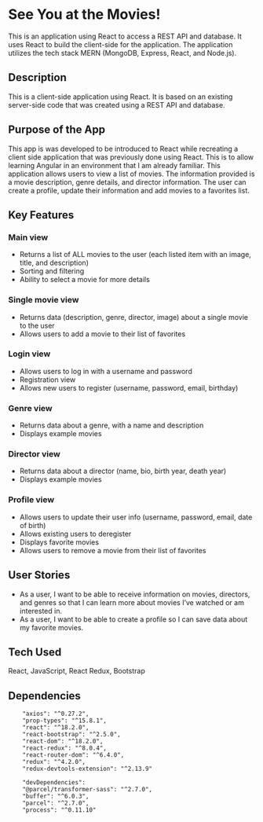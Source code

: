 # See You at the Movies!

This is an application using React to access a REST API and database. It uses React to build the client-side for the application. The application utilizes the tech stack MERN (MongoDB, Express, React, and Node.js).

## Description
This is a client-side application using React. It is based on an existing server-side code that was created using a REST API and database.

## Purpose of the App
This app is was developed to be introduced to React while recreating a client side application that was previously done using React. This is to allow learning Angular in an environment that I am already familiar. This application allows users to view a list of movies. The information provided is a movie description, genre details, and director information. The user can create a profile, update their information and add movies to a favorites list.

## Key Features
### Main view
* Returns a list of ALL movies to the user (each listed item with an image, title, and description)
* Sorting and filtering
* Ability to select a movie for more details
### Single movie view
* Returns data (description, genre, director, image) about a single movie to the user
* Allows users to add a movie to their list of favorites
### Login view
* Allows users to log in with a username and password
* Registration view
* Allows new users to register (username, password, email, birthday)
### Genre view
* Returns data about a genre, with a name and description
* Displays example movies
### Director view
* Returns data about a director (name, bio, birth year, death year)
* Displays example movies
### Profile view
* Allows users to update their user info (username, password, email, date of birth)
* Allows existing users to deregister
* Displays favorite movies
* Allows users to remove a movie from their list of favorites

## User Stories
* As a user, I want to be able to receive information on movies, directors, and genres so that I can learn more about movies I’ve watched or am interested in.
* As a user, I want to be able to create a profile so I can save data about my favorite movies.

## Tech Used
React, JavaScript, React Redux, Bootstrap

## Dependencies
``` "@reduxjs/toolkit": "^1.8.5",
    "axios": "^0.27.2",
    "prop-types": "^15.8.1",
    "react": "^18.2.0",
    "react-bootstrap": "^2.5.0",
    "react-dom": "^18.2.0",
    "react-redux": "^8.0.4",
    "react-router-dom": "^6.4.0",
    "redux": "^4.2.0",
    "redux-devtools-extension": "^2.13.9"

    "devDependencies":
    "@parcel/transformer-sass": "^2.7.0",
    "buffer": "^6.0.3",
    "parcel": "^2.7.0",
    "process": "^0.11.10"
